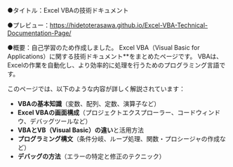 ●タイトル：Excel VBAの技術ドキュメント

●プレビュー：https://hidetoterasawa.github.io/Excel-VBA-Technical-Documentation-Page/

●概要：自己学習のため作成しました。
Excel VBA（Visual Basic for Applications）に関する技術ドキュメント**をまとめたページです。
VBAは、Excelの作業を自動化し、より効率的に処理を行うためのプログラミング言語です。

このページでは、以下のような内容が詳しく解説されています：
- **VBAの基本知識**（変数、配列、定数、演算子など）
- **Excel VBAの画面構成**（プロジェクトエクスプローラー、コードウィンドウ、デバッグツールなど）
- **VBAとVB（Visual Basic）の違い**と活用方法
- **プログラミング構文**（条件分岐、ループ処理、関数・プロシージャの作成など）
- **デバッグの方法**（エラーの特定と修正のテクニック）

